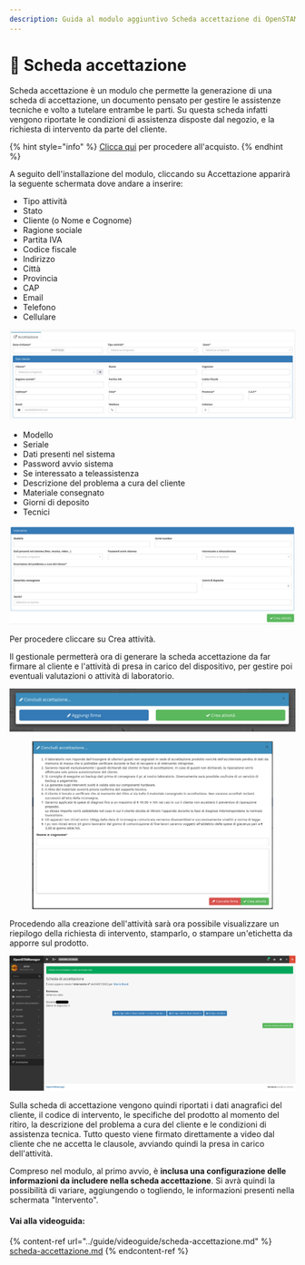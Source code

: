 ```yaml
---
description: Guida al modulo aggiuntivo Scheda accettazione di OpenSTAManager
---
```


# 📗 Scheda accettazione

Scheda accettazione è un modulo che permette la generazione di una scheda di accettazione, un documento pensato per gestire le assistenze tecniche e volto a tutelare entrambe le parti. Su questa scheda infatti vengono riportate le condizioni di assistenza disposte dal negozio, e la richiesta di intervento da parte del cliente.

{% hint style="info" %}
[Clicca qui](https://shop.openstamanager.com/prodotto/scheda-accettazione/) per procedere all'acquisto.
{% endhint %}

A seguito dell'installazione del modulo, cliccando su Accettazione apparirà la seguente schermata dove andare a inserire:

* Tipo attività
* Stato
* Cliente (o Nome e Cognome)
* Ragione sociale
* Partita IVA
* Codice fiscale
* Indirizzo
* Città
* Provincia
* CAP
* Email
* Telefono
* Cellulare

![](<../.gitbook/assets/image (537).png>)

* Modello
* Seriale
* Dati presenti nel sistema
* Password avvio sistema
* Se interessato a teleassistenza
* Descrizione del problema a cura del cliente
* Materiale consegnato
* Giorni di deposito
* Tecnici

![](<../.gitbook/assets/image (414).png>)

Per procedere cliccare su Crea attività.

Il gestionale permetterà ora di generare la scheda accettazione da far firmare al cliente e l'attività di presa in carico del dispositivo, per gestire poi eventuali valutazioni o attività di laboratorio.

![](<../.gitbook/assets/image (561).png>)

<figure><img src="../.gitbook/assets/immagine (192).png" alt=""><figcaption></figcaption></figure>

Procedendo alla creazione dell'attività sarà ora possibile visualizzare un riepilogo della richiesta di intervento, stamparlo, o stampare un'etichetta da apporre sul prodotto.

![](<../.gitbook/assets/image (555).png>)

Sulla scheda di accettazione vengono quindi riportati i dati anagrafici del cliente, il codice di intervento, le specifiche del prodotto al momento del ritiro, la descrizione del problema a cura del cliente e le condizioni di assistenza tecnica. Tutto questo viene firmato direttamente a video dal cliente che ne accetta le clausole, avviando quindi la presa in carico dell'attività.

Compreso nel modulo, al primo avvio, è **inclusa una configurazione delle informazioni da includere nella scheda accettazione**. Si avrà quindi la possibilità di variare, aggiungendo o togliendo, le informazioni presenti nella schermata "Intervento".

#### Vai alla videoguida:

{% content-ref url="../guide/videoguide/scheda-accettazione.md" %}
[scheda-accettazione.md](../guide/videoguide/scheda-accettazione.md)
{% endcontent-ref %}
